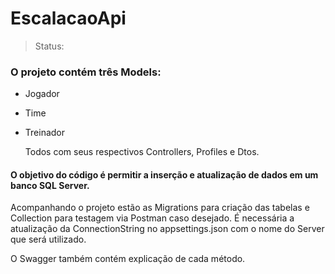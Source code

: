 # EscalacaoApi

> Status:

### O projeto contém três Models:
+ Jogador
+ Time
+ Treinador

  Todos com seus respectivos Controllers, Profiles e Dtos.
  

#### O objetivo do código é permitir a inserção e atualização de dados em um banco SQL Server.
Acompanhando o projeto estão as Migrations para criação das tabelas e Collection para testagem via Postman caso desejado.
É necessária a atualização da ConnectionString no appsettings.json com o nome do Server que será utilizado.

O Swagger também contém explicação de cada método.
